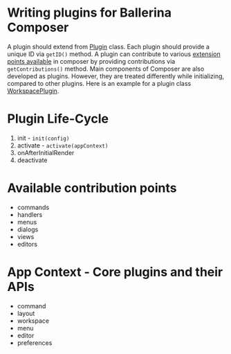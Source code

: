# Writing plugins for Ballerina Composer

A plugin should extend from [Plugin](https://github.com/ballerinalang/composer/blob/composer-plugins-dev/modules/web/src/core/plugin/plugin.js) class. Each plugin should provide a unique ID via `getID()` method. A plugin can contribute to various [extension points available](#available-contribution-points) in composer by
providing contributions via `getContributions()` method. Main components of Composer are also developed as plugins. However, they are treated differently while initializing, compared to other plugins. Here is an example for a plugin class [WorkspacePlugin](https://github.com/ballerinalang/composer/blob/composer-plugins-dev/modules/web/src/core/workspace/plugin.js). 

# Plugin Life-Cycle

1. init - `init(config)`
2. activate - `activate(appContext)`
3. onAfterInitialRender
4. deactivate

# Available contribution points

- commands
- handlers
- menus
- dialogs
- views
- editors

# App Context - Core plugins and their APIs

- command
- layout
- workspace
- menu
- editor
- preferences


